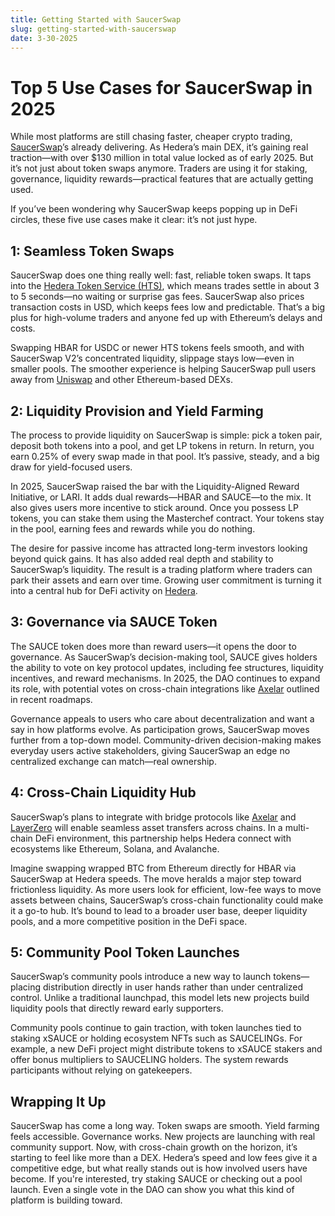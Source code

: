 ```yaml
---
title: Getting Started with SaucerSwap
slug: getting-started-with-saucerswap
date: 3-30-2025
---
```


# Top 5 Use Cases for SaucerSwap in 2025

While most platforms are still chasing faster, cheaper crypto trading, [SaucerSwap](https://www.saucerswap.finance/)’s already delivering. As Hedera’s main DEX, it’s gaining real traction—with over $130 million in total value locked as of early 2025. But it’s not just about token swaps anymore. Traders are using it for staking, governance, liquidity rewards—practical features that are actually getting used.

If you’ve been wondering why SaucerSwap keeps popping up in DeFi circles, these five use cases make it clear: it’s not just hype.


## 1: Seamless Token Swaps

SaucerSwap does one thing really well: fast, reliable token swaps. It taps into the [Hedera Token Service (HTS)](https://hedera.com/token-service), which means trades settle in about 3 to 5 seconds—no waiting or surprise gas fees. SaucerSwap also prices transaction costs in USD, which keeps fees low and predictable. That’s a big plus for high-volume traders and anyone fed up with Ethereum’s delays and costs.

Swapping HBAR for USDC or newer HTS tokens feels smooth, and with SaucerSwap V2’s concentrated liquidity, slippage stays low—even in smaller pools. The smoother experience is helping SaucerSwap pull users away from [Uniswap](https://uniswap.org/) and other Ethereum-based DEXs.


## 2: Liquidity Provision and Yield Farming

The process to provide liquidity on SaucerSwap is simple: pick a token pair, deposit both tokens into a pool, and get LP tokens in return. In return, you earn 0.25% of every swap made in that pool. It’s passive, steady, and a big draw for yield-focused users.

In 2025, SaucerSwap raised the bar with the Liquidity-Aligned Reward Initiative, or LARI. It adds dual rewards—HBAR and SAUCE—to the mix. It also gives users more incentive to stick around. Once you possess LP tokens, you can stake them using the Masterchef contract. Your tokens stay in the pool, earning fees and rewards while you do nothing.

The desire for passive income has attracted long-term investors looking beyond quick gains. It has also added real depth and stability to SaucerSwap’s liquidity. The result is a trading platform where traders can park their assets and earn over time. Growing user commitment is turning it into a central hub for DeFi activity on [Hedera](https://hedera.com/).


## 3: Governance via SAUCE Token

The SAUCE token does more than reward users—it opens the door to governance. As SaucerSwap’s decision-making tool, SAUCE gives holders the ability to vote on key protocol updates, including fee structures, liquidity incentives, and reward mechanisms. In 2025, the DAO continues to expand its role, with potential votes on cross-chain integrations like [Axelar](https://axelar.network/) outlined in recent roadmaps.

Governance appeals to users who care about decentralization and want a say in how platforms evolve. As participation grows, SaucerSwap moves further from a top-down model. Community-driven decision-making makes everyday users active stakeholders, giving SaucerSwap an edge no centralized exchange can match—real ownership.


## 4: Cross-Chain Liquidity Hub

SaucerSwap’s plans to integrate with bridge protocols like [Axelar](https://axelar.network/) and [LayerZero](https://layerzero.network/) will enable seamless asset transfers across chains. In a multi-chain DeFi environment, this partnership helps Hedera connect with ecosystems like Ethereum, Solana, and Avalanche.

Imagine swapping wrapped BTC from Ethereum directly for HBAR via SaucerSwap at Hedera speeds. The move heralds a major step toward frictionless liquidity. As more users look for efficient, low-fee ways to move assets between chains, SaucerSwap’s cross-chain functionality could make it a go-to hub. It’s bound to lead to a broader user base, deeper liquidity pools, and a more competitive position in the DeFi space.


## 5: Community Pool Token Launches

SaucerSwap’s community pools introduce a new way to launch tokens—placing distribution directly in user hands rather than under centralized control. Unlike a traditional launchpad, this model lets new projects build liquidity pools that directly reward early supporters.

Community pools continue to gain traction, with token launches tied to staking xSAUCE or holding ecosystem NFTs such as SAUCELINGs. For example, a new DeFi project might distribute tokens to xSAUCE stakers and offer bonus multipliers to SAUCELING holders. The system rewards participants without relying on gatekeepers.


## Wrapping It Up

SaucerSwap has come a long way. Token swaps are smooth. Yield farming feels accessible. Governance works. New projects are launching with real community support. Now, with cross-chain growth on the horizon, it’s starting to feel like more than a DEX. Hedera’s speed and low fees give it a competitive edge, but what really stands out is how involved users have become. If you're interested, try staking SAUCE or checking out a pool launch. Even a single vote in the DAO can show you what this kind of platform is building toward.
